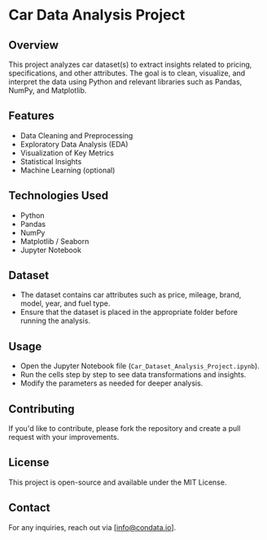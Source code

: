 # Car Data Analysis Project

## Overview
This project analyzes car dataset(s) to extract insights related to pricing, specifications, and other attributes. The goal is to clean, visualize, and interpret the data using Python and relevant libraries such as Pandas, NumPy, and Matplotlib.

## Features
- Data Cleaning and Preprocessing
- Exploratory Data Analysis (EDA)
- Visualization of Key Metrics
- Statistical Insights
- Machine Learning (optional)

## Technologies Used
- Python
- Pandas
- NumPy
- Matplotlib / Seaborn
- Jupyter Notebook

## Dataset
- The dataset contains car attributes such as price, mileage, brand, model, year, and fuel type.
- Ensure that the dataset is placed in the appropriate folder before running the analysis.

## Usage
- Open the Jupyter Notebook file (`Car_Dataset_Analysis_Project.ipynb`).
- Run the cells step by step to see data transformations and insights.
- Modify the parameters as needed for deeper analysis.

## Contributing
If you'd like to contribute, please fork the repository and create a pull request with your improvements.

## License
This project is open-source and available under the MIT License.

## Contact
For any inquiries, reach out via [info@condata.io].

